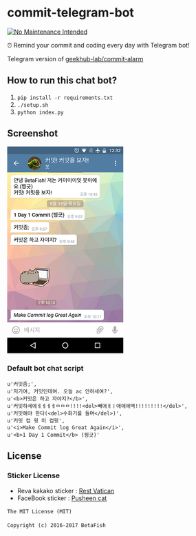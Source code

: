 # commit-telegram-bot
[![No Maintenance Intended](http://unmaintained.tech/badge.svg)](http://unmaintained.tech/)

:alarm_clock: Remind your commit and coding every day with Telegram bot!

Telegram version of [geekhub-lab/commit-alarm](https://github.com/geekhub-lab/commit-alarm)

## How to run this chat bot?

  1. `pip install -r requirements.txt`
  2. `./setup.sh`
  3. `python index.py`

## Screenshot
![](./images/screenshot.png)

### Default bot chat script
```
u'커밋좀;',
u'저기여, 커밋인데여. 오늘 ac 안하세여?',
u'<b>커밋은 하고 자야지?</b>',
u'커밋하세에ㅔㅔㅔㅔㅁㅁㅁ!!!!<del>빼애ㅐㅣ애애애액!!!!!!!!!</del>',
u'커밋해야 한다(<del>수화기를 들며</del>)',
u'커밋 컴 윗 미 컴윗',
u'<i>Make Commit log Great Again</i>',
u'<b>1 Day 1 Commit</b> (찡긋)'
```

## License

### Sticker License
- Reva kakako sticker : [Rest Vatican](http://mister1315.tistory.com/)
- FaceBook sticker : [Pusheen cat](https://www.facebook.com/Pusheen)


```
The MIT License (MIT)

Copyright (c) 2016-2017 BetaFish
```
